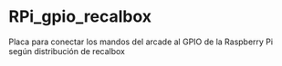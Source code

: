 # RPi_gpio_recalbox
Placa para conectar los mandos del arcade al GPIO de la Raspberry Pi según distribución de recalbox
